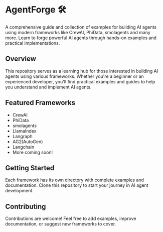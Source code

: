 # AgentForge 🛠️

A comprehensive guide and collection of examples for building AI agents using modern frameworks like CrewAI, PhiData, smolagents and many more. Learn to forge powerful AI agents through hands-on examples and practical implementations.

## Overview

This repository serves as a learning hub for those interested in building AI agents using various frameworks. Whether you're a beginner or an experienced developer, you'll find practical examples and guides to help you understand and implement AI agents.

## Featured Frameworks

- CrewAI
- PhiData
- smolagents
- LlamaIndex
- Langraph
- AG2(AutoGen)
- Langchain 
- More coming soon!

## Getting Started

Each framework has its own directory with complete examples and documentation. Clone this repository to start your journey in AI agent development.

## Contributing

Contributions are welcome! Feel free to add examples, improve documentation, or suggest new frameworks to cover.
